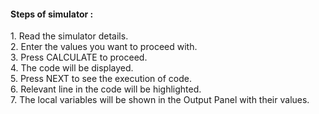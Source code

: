 <h4>Steps of simulator :</h4>
                    1. Read the simulator details.<br>
                    2. Enter the values you want to proceed with.<br>
                    3. Press CALCULATE to proceed.<br>
                    4. The code will be displayed.<br>
                    5. Press NEXT to see the execution of code.<br>
                    6. Relevant line in the code will be highlighted.<br>
                    7. The local variables will be shown in the Output Panel with their values.
